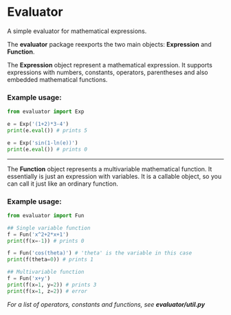 # Evaluator
A simple evaluator for mathematical expressions.

The **evaluator** package reexports the two main objects: **Expression** and **Function**.

The **Expression** object represent a mathematical expression. It supports expressions with numbers, constants, operators, parentheses and also embedded mathematical functions.

### Example usage:
```python
from evaluator import Exp

e = Exp('(1+2)*3-4')
print(e.eval()) # prints 5

e = Exp('sin(1-ln(e))')
print(e.eval()) # prints 0
```

---

The **Function** object represents a multivariable mathematical function. It essentially is just an expression with variables. It is a callable object, so you can call it just like an ordinary function.

### Example usage:

```python
from evaluator import Fun

## Single variable function
f = Fun('x^2+2*x+1')
print(f(x=-1)) # prints 0

f = Fun('cos(theta)') # 'theta' is the variable in this case
print(f(theta=0)) # prints 1

## Multivariable function
f = Fun('x+y')
print(f(x=1, y=2)) # prints 3
print(f(x=1, z=2)) # error

```

_For a list of operators, constants and functions, see **evaluator/util.py**_
